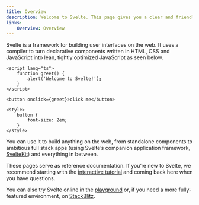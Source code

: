 ```yaml
---
title: Overview
description: Welcome to Svelte. This page gives you a clear and friendly overview of what Svelte is, how it works, and why developers love it. Whether you're new to web development or switching from another framework, you'll find everything you need to understand the basics and get started quickly.
links:
    Overview: Overview
---
```


Svelte is a framework for building user interfaces on the web. It uses a compiler to turn declarative components written in HTML, CSS and JavaScript into lean, tightly optimized JavaScript as seen below.

```svelte
<script lang="ts">
	function greet() {
		alert('Welcome to Svelte!');
	}
</script>

<button onclick={greet}>click me</button>

<style>
	button {
		font-size: 2em;
	}
</style>
```

You can use it to build anything on the web, from standalone components to ambitious full stack apps (using Svelte’s companion application framework, [SvelteKit](/)) and everything in between.

These pages serve as reference documentation. If you’re new to Svelte, we recommend starting with the [interactive tutorial](/) and coming back here when you have questions.

You can also try Svelte online in the [playground](/) or, if you need a more fully-featured environment, on [StackBlitz](/).
